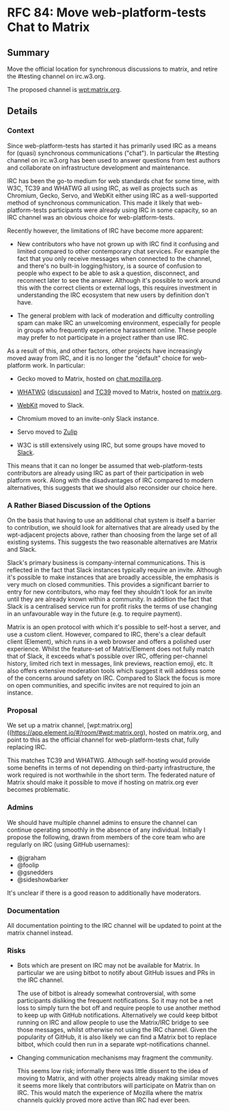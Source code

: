 # RFC 84: Move web-platform-tests Chat to Matrix

## Summary

Move the official location for synchronous discussions to matrix, and
retire the #testing channel on irc.w3.org.

The proposed channel is [wpt:matrix.org](https://app.element.io/#/room/#wpt:matrix.org).

## Details

### Context

Since web-platform-tests has started it has primarily used IRC as a
means for (quasi) synchronous communications ("chat"). In particular the
#testing channel on irc.w3.org has been used to answer questions from
test authors and collaborate on infrastructure development and
maintenance.

IRC has been the go-to medium for web standards chat for some time,
with W3C, TC39 and WHATWG all using IRC, as well as projects such as
Chromium, Gecko, Servo, and WebKit either using IRC as a
well-supported method of synchronous communication. This made it
likely that web-platform-tests participants were already using IRC in
some capacity, so an IRC channel was an obvious choice for
web-platform-tests.

Recently however, the limitations of IRC have become more apparent:

* New contributors who have not grown up with IRC find it confusing
  and limited compared to other contemporary chat services. For
  example the fact that you only receive messages when connected to
  the channel, and there's no built-in logging/history, is a source of
  confusion to people who expect to be able to ask a question,
  disconnect, and reconnect later to see the answer. Although it's
  possible to work around this with the correct clients or external
  logs, this requires investment in understanding the IRC ecosystem
  that new users by definition don't have.

* The general problem with lack of moderation and difficulty
  controlling spam can make IRC an unwelcoming environment, especially
  for people in groups who frequently experience harassment
  online. These people may prefer to not participate in a project
  rather than use IRC.

As a result of this, and other factors, other projects have
increasingly moved away from IRC, and it is no longer the "default"
choice for web-platform work. In particular:

* Gecko moved to Matrix, hosted on
  [chat.mozilla.org](https://chat.mozilla.org).

* [WHATWG](https://app.element.io/#/room/#whatwg:matrix.org)
  ([discussion](https://github.com/whatwg/meta/issues/210)] and
  [TC39](https://app.element.io/#/room/#tc39-general:matrix.org) moved
  to Matrix, hosted on [matrix.org](https://matrix.org).

* [WebKit](https://webkit.org/getting-started/#contribute) moved to Slack.

* Chromium moved to an invite-only Slack instance.

* Servo moved to [Zulip](https://servo.zulipchat.com/)

* W3C is still extensively using IRC, but some groups have moved to
  [Slack](https://w3ccommunity.slack.com/).

This means that it can no longer be assumed that web-platform-tests
contributors are already using IRC as part of their participation in
web platform work. Along with the disadvantages of IRC compared to
modern alternatives, this suggests that we should also reconsider our
choice here.

### A Rather Biased Discussion of the Options

On the basis that having to use an additional chat system is itself a
barrier to contribution, we should look for alternatives that are
already used by the wpt-adjacent projects above, rather than choosing
from the large set of all existing systems. This suggests the two
reasonable alternatives are Matrix and Slack.

Slack's primary business is company-internal communications. This is
reflected in the fact that Slack instances typically require an
invite. Although it's possible to make instances that are broadly
accessible, the emphasis is very much on closed communities. This
provides a significant barrier to entry for new contributors, who may
feel they shouldn't look for an invite until they are already known
within a community. In addition the fact that Slack is a centralised
service run for profit risks the terms of use changing in an
unfavourable way in the future (e.g. to require payment).

Matrix is an open protocol with which it's possible to self-host a
server, and use a custom client. However, compared to IRC, there's a
clear default client (Element), which runs in a web browser and offers
a polished user experience. Whilst the feature-set of Matrix/Element
does not fully match that of Slack, it exceeds what's possible over
IRC, offering per-channel history, limited rich text in messages, link
previews, reaction emoji, etc. It also offers extensive moderation
tools which suggest it will address some of the concerns around safety
on IRC. Compared to Slack the focus is more on open communities, and
specific invites are not required to join an instance.

### Proposal

We set up a matrix channel,
[wpt:matrix.org]((https://app.element.io/#/room/#wpt:matrix.org),
hosted on matrix.org, and point to this as the official channel for
web-platform-tests chat, fully replacing IRC.

This matches TC39 and WHATWG. Although self-hosting would provide some
benefits in terms of not depending on third-party infrastructure, the
work required is not worthwhile in the short term. The federated
nature of Matrix should make it possible to move if hosting on
matrix.org ever becomes problematic.

### Admins

We should have multiple channel admins to ensure the channel can
continue operating smoothly in the absence of any
individual. Initially I propose the following, drawn from members of
the core team who are regularly on IRC (using GitHub usernames):

* @jgraham
* @foolip
* @gsnedders
* @sideshowbarker

It's unclear if there is a good reason to additionally have moderators.

### Documentation

All documentation pointing to the IRC channel will be updated to point
at the matrix channel instead.

### Risks

 * Bots which are present on IRC may not be available for Matrix. In
   particular we are using bitbot to notify about GitHub issues and
   PRs in the IRC channel.

   The use of bitbot is already somewhat controversial, with some
   participants disliking the frequent notifications. So it may not be
   a net loss to simply turn the bot off and require people to use
   another method to keep up with GitHub notifications. Alternatively
   we could keep bitbot running on IRC and allow people to use the
   Matrix/IRC bridge to see those messages, whilst otherwise not using
   the IRC channel. Given the popularity of GitHub, it is also likely
   we can find a Matrix bot to replace bitbot, which could then run in
   a separate wpt-notifications channel.

 * Changing communication mechanisms may fragment the community.

   This seems low risk; informally there was little dissent to the
   idea of moving to Matrix, and with other projects already making
   similar moves it seems more likely that contributors will
   participate on Matrix than on IRC. This would match the experience
   of Mozilla where the matrix channels quickly proved more active
   than IRC had ever been.
